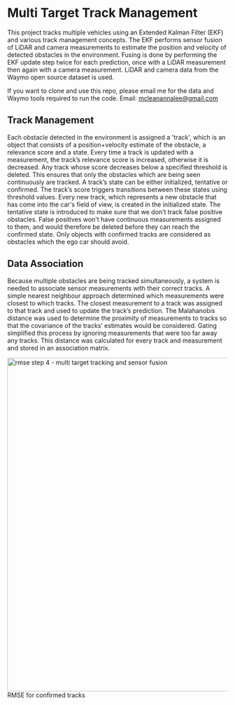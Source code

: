# Multi Target Track Management

This project tracks multiple vehicles using an Extended Kalman Filter (EKF) and various track management concepts. The EKF performs sensor fusion of LiDAR and camera measurements to estimate the position and velocity of detected obstacles in the environment. Fusing is done by performing the EKF update step twice for each prediction, once with a LiDAR measurement then again with a camera measurement. LiDAR and camera data from the Waymo open source dataset is used. 



If you want to clone and use this repo, please email me for the data and Waymo tools required to run the code.
Email: mcleanannalee@gmail.com

## Track Management
Each obstacle detected in the environment is assigned a 'track', which is an object that consists of a position+velocity estimate of the obstacle, a relevance score and a state. Every time a track is updated with a measurement, the track’s relevance score is increased, otherwise it is decreased. Any track whose score decreases below a specified threshold is deleted. This ensures that only the obstacles which are being seen continuously are tracked. A track’s state can be either initialized, tentative or confirmed. The track’s score triggers transitions between these states using threshold values. Every new track, which represents a new obstacle that has come into the car's field of view, is created in the initialized state. The tentative state is introduced to make sure that we don't track false positive obstacles. False positives won't have continuous measurements assigned to them, and would therefore be deleted before they can reach the confirmed state. Only objects with confirmed tracks are considered as obstacles which the ego car should avoid.

## Data Association
Because multiple obstacles are being tracked simultaneously, a system is needed to associate sensor measurements with their correct tracks. A simple nearest neighbour approach determined which measurements were closest to which tracks. The closest measurement to a track was assigned to that track and used to update the track’s prediction. The Malahanobis distance was used to determine the proximity of measurements to tracks so that the covariance of the tracks’ estimates would be considered. Gating simplified this process by ignoring measurements that were too far away any tracks. This distance was calculated for every track and measurement and stored in an association matrix. 

<img width="1536" height="760" alt="rmse step 4 - multi target tracking and sensor fusion" src="https://github.com/user-attachments/assets/7c03d259-ff38-441e-905f-06bdac011e91" />
RMSE for confirmed tracks
